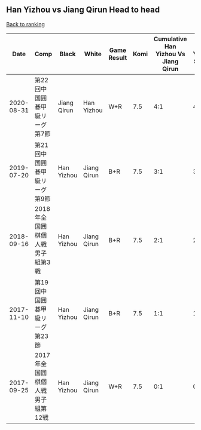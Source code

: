 ## Han Yizhou vs Jiang Qirun Head to head

[Back to ranking](../../index.md)




| **Date** | **Comp** | **Black** | **White** | **Game Result** | **Komi** | **Cumulative Han Yizhou Vs Jiang Qirun** | **Han Yizhou Streak** | **Jiang Qirun Streak** | 
| --- | --- | --- | --- | --- | --- | --- | --- | --- |
| 2020-08-31 | 第22回中国囲碁甲級リーグ第7節 | Jiang Qirun | Han Yizhou | W+R | 7.5 | 4:1 | 4 | 0 | 
| 2019-07-20 | 第21回中国囲碁甲級リーグ第9節 | Han Yizhou | Jiang Qirun | B+R | 7.5 | 3:1 | 3 | 0 | 
| 2018-09-16 | 2018年全国囲棋個人戦男子組第3戦 | Han Yizhou | Jiang Qirun | B+R | 7.5 | 2:1 | 2 | 0 | 
| 2017-11-10 | 第19回中国囲碁甲級リーグ第23節 | Han Yizhou | Jiang Qirun | B+R | 7.5 | 1:1 | 1 | 0 | 
| 2017-09-25 | 2017年全国囲棋個人戦男子組第12戦 | Han Yizhou | Jiang Qirun | W+R | 7.5 | 0:1 | 0 | 1 |




